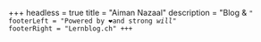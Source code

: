 +++
headless = true
title = "Aiman Nazaal"
description = "Blog & <Code/>"
footerLeft = "Powered by ❤️and strong *will*"
footerRight = "Lernblog.ch"
+++


